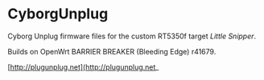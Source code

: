 # CyborgUnplug

Cyborg Unplug firmware files for the custom RT5350f target _Little Snipper_.

Builds on OpenWrt BARRIER BREAKER (Bleeding Edge) r41679.

[http://plugunplug.net](http://plugunplug.net_
